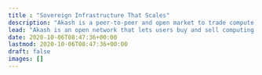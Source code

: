 ```yaml
---
title : "Sovereign Infrastructure That Scales"
description: "Akash is a peer-to-peer and open market to trade compute resources, purpose-built for public utility"
lead: "Akash is an open network that lets users buy and sell computing resources securely and efficiently, purpose-built for public utility."
date: 2020-10-06T08:47:36+00:00
lastmod: 2020-10-06T08:47:36+00:00
draft: false
images: []
---
```

